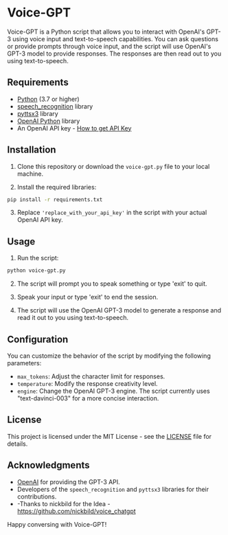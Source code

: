 # Voice-GPT

Voice-GPT is a Python script that allows you to interact with OpenAI's GPT-3 using voice input and text-to-speech capabilities. You can ask questions or provide prompts through voice input, and the script will use OpenAI's GPT-3 model to provide responses. The responses are then read out to you using text-to-speech.

## Requirements

- [Python](https://www.python.org/) (3.7 or higher)
- [speech_recognition](https://pypi.org/project/SpeechRecognition/) library
- [pyttsx3](https://pypi.org/project/pyttsx3/) library
- [OpenAI Python](https://github.com/openai/openai-python) library
- An OpenAI API key - [How to get API Key](https://www.maisieai.com/help/how-to-get-an-openai-api-key-for-chatgpt)

## Installation

1. Clone this repository or download the `voice-gpt.py` file to your local machine.

2. Install the required libraries:

  ```sh
  pip install -r requirements.txt
  ```


3. Replace `'replace_with_your_api_key'` in the script with your actual OpenAI API key.

## Usage

1. Run the script:

  ```sh
  python voice-gpt.py
  ```


2. The script will prompt you to speak something or type 'exit' to quit.

3. Speak your input or type 'exit' to end the session.

4. The script will use the OpenAI GPT-3 model to generate a response and read it out to you using text-to-speech.

## Configuration

You can customize the behavior of the script by modifying the following parameters:

- `max_tokens`: Adjust the character limit for responses.
- `temperature`: Modify the response creativity level.
- `engine`: Change the OpenAI GPT-3 engine. The script currently uses "text-davinci-003" for a more concise interaction.

## License

This project is licensed under the MIT License - see the [LICENSE](LICENSE) file for details.

## Acknowledgments

- [OpenAI](https://openai.com/) for providing the GPT-3 API.
- Developers of the `speech_recognition` and `pyttsx3` libraries for their contributions.
- -Thanks to nickbild for the Idea - https://github.com/nickbild/voice_chatgpt

Happy conversing with Voice-GPT!

